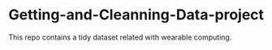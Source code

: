 # Getting-and-Cleanning-Data-project
This repo contains a tidy dataset related with wearable computing.
